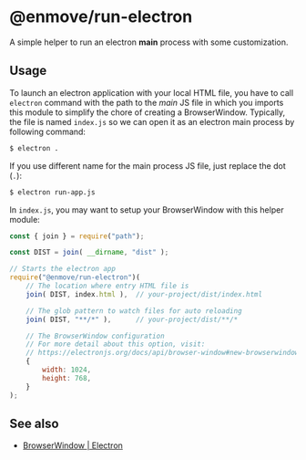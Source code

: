 
# @enmove/run-electron

A simple helper to run an electron **main** process with some customization.

## Usage

To launch an electron application with your local HTML file, you have to call `electron` command with the path to the *main* JS file in which you imports this module to simplify the chore of creating a BrowserWindow. Typically, the file is named `index.js` so we can open it as an electron main process by following command:

```sh
$ electron .
```

If you use different name for the main process JS file, just replace the dot (`.`):

```sh
$ electron run-app.js
```

In `index.js`, you may want to setup your BrowserWindow with this helper module:

```js
const { join } = require("path");

const DIST = join( __dirname, "dist" );

// Starts the electron app
require("@enmove/run-electron")(
    // The location where entry HTML file is
    join( DIST, index.html ),  // your-project/dist/index.html

    // The glob pattern to watch files for auto reloading
    join( DIST, "**/*" ),      // your-project/dist/**/*

    // The BrowserWindow configuration
    // For more detail about this option, visit:
    // https://electronjs.org/docs/api/browser-window#new-browserwindowoptions
    {
        width: 1024,
        height: 768,
    }
);
```

## See also

- [BrowserWindow | Electron](https://electronjs.org/docs/api/browser-window)
